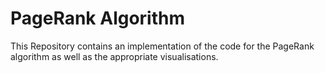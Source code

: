 # PageRank Algorithm
This Repository contains an implementation of the code for the PageRank algorithm as well as the appropriate visualisations.

